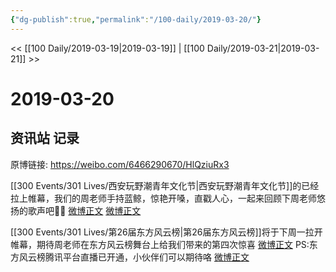 ```yaml
---
{"dg-publish":true,"permalink":"/100-daily/2019-03-20/"}
---
```



<< [[100 Daily/2019-03-19\|2019-03-19]] | [[100 Daily/2019-03-21\|2019-03-21]] >>

# 2019-03-20

## 资讯站 记录

原博链接: https://weibo.com/6466290670/HlQziuRx3

[[300 Events/301 Lives/西安玩野潮青年文化节\|西安玩野潮青年文化节]]的已经拉上帷幕，我们的周老师手持蓝鲸，惊艳开嗓，直戳人心，一起来回顾下周老师悠扬的歌声吧🎵🎵
[微博正文](https://m.weibo.cn/5516625428/4352038945069543)
[微博正文](https://m.weibo.cn/5516625428/4351693925439402)

[[300 Events/301 Lives/第26届东方风云榜\|第26届东方风云榜]]将于下周一拉开帷幕，期待周老师在东方风云榜舞台上给我们带来的第四次惊喜
[微博正文](https://m.weibo.cn/6466290670/4352027528022055)
PS:东方风云榜腾讯平台直播已开通，小伙伴们可以期待咯
[微博正文](https://m.weibo.cn/6466290670/4351907130498317)
